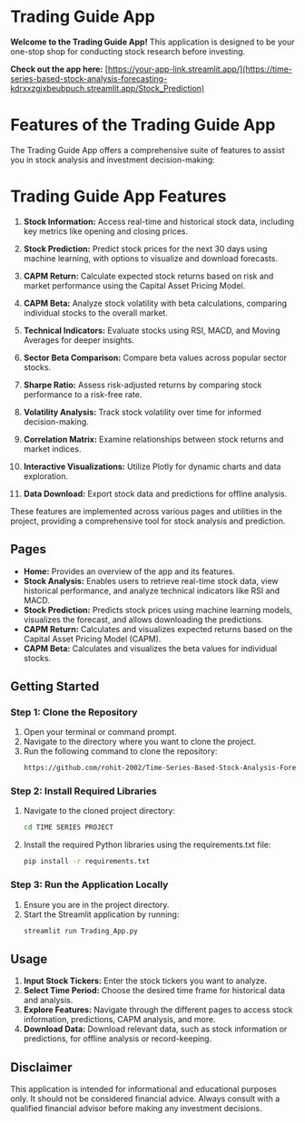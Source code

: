# Trading Guide App

**Welcome to the Trading Guide App!** This application is designed to be your one-stop shop for conducting stock research before investing.

**Check out the app here:** [https://your-app-link.streamlit.app/](https://time-series-based-stock-analysis-forecasting-kdrxxzgjxbeubpuch.streamlit.app/Stock_Prediction)

# Features of the Trading Guide App

The Trading Guide App offers a comprehensive suite of features to assist you in stock analysis and investment decision-making:
# Trading Guide App Features

1. **Stock Information:** Access real-time and historical stock data, including key metrics like opening and closing prices.

2. **Stock Prediction:** Predict stock prices for the next 30 days using machine learning, with options to visualize and download forecasts.

3. **CAPM Return:** Calculate expected stock returns based on risk and market performance using the Capital Asset Pricing Model.

4. **CAPM Beta:** Analyze stock volatility with beta calculations, comparing individual stocks to the overall market.

5. **Technical Indicators:** Evaluate stocks using RSI, MACD, and Moving Averages for deeper insights.

6. **Sector Beta Comparison:** Compare beta values across popular sector stocks.

7. **Sharpe Ratio:** Assess risk-adjusted returns by comparing stock performance to a risk-free rate.

8. **Volatility Analysis:** Track stock volatility over time for informed decision-making.

9. **Correlation Matrix:** Examine relationships between stock returns and market indices.

10. **Interactive Visualizations:** Utilize Plotly for dynamic charts and data exploration.

11. **Data Download:** Export stock data and predictions for offline analysis.
    
These features are implemented across various pages and utilities in the project, providing a comprehensive tool for stock analysis and prediction.

## Pages

* **Home:** Provides an overview of the app and its features.
* **Stock Analysis:** Enables users to retrieve real-time stock data, view historical performance, and analyze technical indicators like RSI and MACD.
* **Stock Prediction:** Predicts stock prices using machine learning models, visualizes the forecast, and allows downloading the predictions.
* **CAPM Return:** Calculates and visualizes expected returns based on the Capital Asset Pricing Model (CAPM).
* **CAPM Beta:** Calculates and visualizes the beta values for individual stocks.

## Getting Started

### Step 1: Clone the Repository
1. Open your terminal or command prompt.
2. Navigate to the directory where you want to clone the project.
3. Run the following command to clone the repository:
   ```bash
   https://github.com/rohit-2002/Time-Series-Based-Stock-Analysis-Forecasting.git
### Step 2: Install Required Libraries
1. Navigate to the cloned project directory:
   ```bash
   cd TIME SERIES PROJECT
2. Install the required Python libraries using the requirements.txt file:
   ```bash
   pip install -r requirements.txt
### Step 3: Run the Application Locally
1. Ensure you are in the project directory.
2. Start the Streamlit application by running:
   ```bash
   streamlit run Trading_App.py
## Usage
1. **Input Stock Tickers:** Enter the stock tickers you want to analyze.
2. **Select Time Period:** Choose the desired time frame for historical data and analysis.
3. **Explore Features:** Navigate through the different pages to access stock information, predictions, CAPM analysis, and more.
4. **Download Data:** Download relevant data, such as stock information or predictions, for offline analysis or record-keeping.

## Disclaimer
This application is intended for informational and educational purposes only. It should not be considered financial advice. Always consult with a qualified financial advisor before making any investment decisions.
